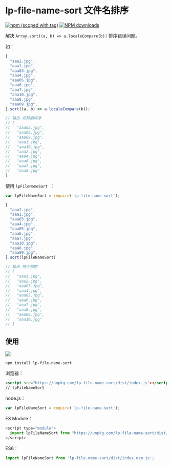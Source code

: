 # lp-file-name-sort 文件名排序


[![npm (scoped with tag)](https://img.shields.io/npm/v/lp-file-name-sort.svg)](https://npmjs.com/package/lp-file-name-sort)
[![NPM downloads](https://img.shields.io/npm/dm/lp-file-name-sort.svg)](https://npmjs.com/package/lp-file-name-sort)

解决 `Array.sort((a, b) => a.localeCompare(b))` 排序错误问题。

如：

```js
[
  "aaa2.jpg",
  "aaa1.jpg",
  "aaa03.jpg",
  "aaa4.jpg",
  "aaa05.jpg",
  "aaa6.jpg",
  "aaa7.jpg",
  "aaa10.jpg",
  "aaa8.jpg",
  "aaa09.jpg",
].sort((a, b) => a.localeCompare(b));

// 输出 非预期排序
// [
//   "aaa03.jpg",
//   "aaa05.jpg",
//   "aaa09.jpg",
//   "aaa1.jpg",
//   "aaa10.jpg",
//   "aaa2.jpg",
//   "aaa4.jpg",
//   "aaa6.jpg",
//   "aaa7.jpg",
//   "aaa8.jpg"
]
```

使用 `lpFileNameSort `：

```js
var lpFileNameSort = require('lp-file-name-sort');

[
  "aaa2.jpg",
  "aaa1.jpg",
  "aaa03.jpg",
  "aaa4.jpg",
  "aaa05.jpg",
  "aaa6.jpg",
  "aaa7.jpg",
  "aaa10.jpg",
  "aaa8.jpg",
  "aaa09.jpg",
].sort(lpFileNameSort)

// 输出 符合预期
// [
//   "aaa1.jpg",
//   "aaa2.jpg",
//   "aaa03.jpg",
//   "aaa4.jpg",
//   "aaa05.jpg",
//   "aaa6.jpg",
//   "aaa7.jpg",
//   "aaa8.jpg",
//   "aaa09.jpg",
//   "aaa10.jpg"
// ]
```

## 使用


[![](https://nodei.co/npm/lp-file-name-sort.png)](https://npmjs.com/package/lp-file-name-sort)

```
npm install lp-file-name-sort
```

浏览器：

```html
<script src="https://unpkg.com/lp-file-name-sort/dist/index.js"></script>
// lpFileNameSort
```

node.js：

```js
var lpFileNameSort = require('lp-file-name-sort');
```

ES Module：

```js
<script type="module">
  import lpFileNameSort from "https://unpkg.com/lp-file-name-sort/dist/index.esm.js";
</script>
```

ES6：

```js
import lpFileNameSort from 'lp-file-name-sort/dist/index.esm.js'; 
```